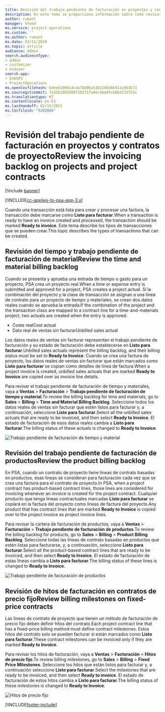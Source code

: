 ```yaml
---
title: Revisión del trabajo pendiente de facturación en proyectos y contratos de proyecto
description: En este tema se proporciona información sobre cómo revisar los trabajos pendientes en los productos, los gastos y el tiempo, y cómo marcarlos como listos para la facturación.
author: rumant
manager: kfend
ms.service: project-operations
ms.custom: ''
ms.author: rumant
ms.date: 03/11/2019
ms.topic: article
audience: Admin
search.audienceType:
- admin
- customizer
- enduser
search.app:
- D365PS
- ProjectOperations
ms.openlocfilehash: bdeeb100614cda78d0ba536310bb6b411c863b71
ms.sourcegitcommit: fa32b1893286f20271fa4ec4be8fc68bd135f53c
ms.translationtype: HT
ms.contentlocale: es-ES
ms.lasthandoff: 02/15/2021
ms.locfileid: "5282804"
---
```

# <a name="review-the-invoicing-backlog-on-projects-and-project-contracts"></a><span data-ttu-id="94798-103">Revisión del trabajo pendiente de facturación en proyectos y contratos de proyecto</span><span class="sxs-lookup"><span data-stu-id="94798-103">Review the invoicing backlog on projects and project contracts</span></span>

[!include [banner](../includes/psa-now-project-operations.md)]

[!INCLUDE[cc-applies-to-psa-app-3.x](../includes/cc-applies-to-psa-app-3x.md)]

<span data-ttu-id="94798-104">Cuando una transacción está lista para crear y procesar una factura, la transacción debe marcarse como **Listo para facturar**.</span><span class="sxs-lookup"><span data-stu-id="94798-104">When a transaction is ready to have an invoice created and processed, the transaction should be marked **Ready to invoice**.</span></span> <span data-ttu-id="94798-105">Este tema describe los tipos de transacciones que se pueden crear.</span><span class="sxs-lookup"><span data-stu-id="94798-105">This topic describes the types of transactions that can be created.</span></span>

## <a name="review-the-time-and-material-billing-backlog"></a><span data-ttu-id="94798-106">Revisión del tiempo y trabajo pendiente de facturación de material</span><span class="sxs-lookup"><span data-stu-id="94798-106">Review the time and material billing backlog</span></span>

<span data-ttu-id="94798-107">Cuando se presenta y aprueba una entrada de tiempo o gasto para un proyecto, PSA crea un proyecto real.</span><span class="sxs-lookup"><span data-stu-id="94798-107">When a time or expense entry is submitted and approved for a project, PSA creates a project actual.</span></span> <span data-ttu-id="94798-108">Si la combinación del proyecto y la clase de transacción se asignan a una línea de contrato para un proyecto de tiempo y materiales, se crean dos datos reales cuando se aprueba la entrada:</span><span class="sxs-lookup"><span data-stu-id="94798-108">If the combination of the project and the transaction class are mapped to a contract line for a time-and-materials project, two actuals are created when the entry is approved:</span></span>

- <span data-ttu-id="94798-109">Coste real</span><span class="sxs-lookup"><span data-stu-id="94798-109">Cost actual</span></span> 
- <span data-ttu-id="94798-110">Dato real de ventas sin facturar</span><span class="sxs-lookup"><span data-stu-id="94798-110">Unbilled sales actual</span></span>

<span data-ttu-id="94798-111">Los datos reales de ventas sin facturar representan el trabajo pendiente de facturación y su estado de facturación debe establecerse en **Listo para facturar**.</span><span class="sxs-lookup"><span data-stu-id="94798-111">Unbilled sales actuals represent the billing backlog, and their billing status must be set to **Ready to Invoice**.</span></span> <span data-ttu-id="94798-112">Cuando se crea una factura de proyecto, los datos reales de ventas sin facturar que están marcados como **Listo para facturar** se copian como detalles de línea de factura.</span><span class="sxs-lookup"><span data-stu-id="94798-112">When a project invoice is created, unbilled sales actuals that are marked **Ready to Invoice** are copied over as invoice line details.</span></span>

<span data-ttu-id="94798-113">Para revisar el trabajo pendiente de facturación de tiempo y materiales, vaya a **Ventas** \> **Facturación** \> **Trabajo pendiente de facturación de tiempo y material**.</span><span class="sxs-lookup"><span data-stu-id="94798-113">To review the billing backlog for time and materials, go to **Sales** \> **Billing** \> **Time and Material Billing Backlog**.</span></span> <span data-ttu-id="94798-114">Seleccione todos los datos reales de ventas sin facturar que estén listos para facturar y, a continuación, seleccione **Listo para facturar**.</span><span class="sxs-lookup"><span data-stu-id="94798-114">Select all the unbilled sales actuals that are ready to be invoiced, and then select **Ready to Invoice**.</span></span> <span data-ttu-id="94798-115">El estado de facturación de esos datos reales cambia a **Listo para facturar**.</span><span class="sxs-lookup"><span data-stu-id="94798-115">The billing status of these actuals is changed to **Ready to Invoice**.</span></span>

![Trabajo pendiente de facturación de tiempo y material](media/TMBacklog.png)

## <a name="review-the-product-billing-backlog"></a><span data-ttu-id="94798-117">Revisión del trabajo pendiente de facturación de productos</span><span class="sxs-lookup"><span data-stu-id="94798-117">Review the product billing backlog</span></span>

<span data-ttu-id="94798-118">En PSA, cuando un contrato de proyecto tiene líneas de contrato basadas en productos, esas líneas se consideran para facturación cada vez que se crea una factura para el contrato de proyecto.</span><span class="sxs-lookup"><span data-stu-id="94798-118">In PSA, when a project contract has product-based contract lines, those lines are considered for invoicing whenever an invoice is created for the project contract.</span></span> <span data-ttu-id="94798-119">Cualquier producto que tenga líneas contractuales marcadas **Listo para facturar** se copiará en la factura del proyecto como líneas de factura del proyecto.</span><span class="sxs-lookup"><span data-stu-id="94798-119">Any product that has contract lines that are marked **Ready to Invoice** is copied over to the project invoice as project invoice lines.</span></span>

<span data-ttu-id="94798-120">Para revisar la cartera de facturación de productos, vaya a **Ventas** \> **Facturación** \> **Trabajo pendiente de facturación de productos**.</span><span class="sxs-lookup"><span data-stu-id="94798-120">To review the billing backlog for products, go to **Sales** \> **Billing** \> **Product Billing Backlog**.</span></span> <span data-ttu-id="94798-121">Seleccione todas las líneas de contrato basadas en productos que estén listas para facturarse, y, a continuación, seleccione **Listo para facturar**.</span><span class="sxs-lookup"><span data-stu-id="94798-121">Select all the product-based contract lines that are ready to be invoiced, and then select **Ready to Invoice**.</span></span> <span data-ttu-id="94798-122">El estado de facturación de estas líneas cambia a **Listo para facturar**.</span><span class="sxs-lookup"><span data-stu-id="94798-122">The billing status of these lines is changed to **Ready to Invoice**.</span></span>

![Trabajo pendiente de facturación de productos](media/ProductBacklog.png)

## <a name="review-billing-milestones-on-fixed-price-contracts"></a><span data-ttu-id="94798-124">Revisión de hitos de facturación en contratos de precio fijo</span><span class="sxs-lookup"><span data-stu-id="94798-124">Review billing milestones on fixed-price contracts</span></span>

<span data-ttu-id="94798-125">Las líneas de contrato de proyecto que tienen un método de facturación de precio fijo deben definir hitos del contrato.</span><span class="sxs-lookup"><span data-stu-id="94798-125">Each project contract line that has a fixed-price billing method must define contract milestones.</span></span> <span data-ttu-id="94798-126">Estos hitos del contrato solo se pueden facturar si están marcados como **Listo para facturar**.</span><span class="sxs-lookup"><span data-stu-id="94798-126">These contract milestones can be invoiced only if they are marked **Ready to Invoice**.</span></span> 

<span data-ttu-id="94798-127">Para revisar los hitos de facturación, vaya a **Ventas** \> **Facturación** \> **Hitos de precio fijo**.</span><span class="sxs-lookup"><span data-stu-id="94798-127">To review billing milestones, go to **Sales** \> **Billing** \> **Fixed Price Milestones**.</span></span> <span data-ttu-id="94798-128">Seleccione los hitos que están listos para facturar y, a continuación seleccione **Listo para facturar**.</span><span class="sxs-lookup"><span data-stu-id="94798-128">Select the milestones that are ready to be invoiced, and then select **Ready to invoice**.</span></span> <span data-ttu-id="94798-129">El estado de facturación de estos hitos cambia a **Listo para facturar**.</span><span class="sxs-lookup"><span data-stu-id="94798-129">The billing status of these milestones is changed to **Ready to Invoice**.</span></span>

![Hitos de precio fijo](media/FPBacklog.png)


[!INCLUDE[footer-include](../includes/footer-banner.md)]